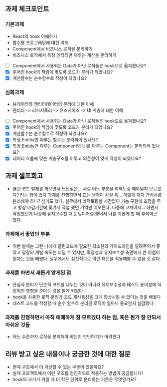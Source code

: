 ## 과제 체크포인트

### 기본과제

- React의 hook 이해하기
- 함수형 프로그래밍에 대한 이해
- Component에서 비즈니스 로직을 분리하기
- 비즈니스 로직에서 특정 엔티티만 다루는 계산을 분리하기

- [ ] Component에서 사용되는 Data가 아닌 로직들은 hook으로 옮겨졌나요?
- [x] 주어진 hook의 책임에 맞도록 코드가 분리가 되었나요?
- [x] 계산함수는 순수함수로 작성이 되었나요?

### 심화과제

- 뷰데이터와 엔티티데이터의 분리에 대한 이해
- 엔티티 -> 리파지토리 -> 유즈케이스 -> UI 계층에 대한 이해

- [ ] Component에서 사용되는 Data가 아닌 로직들은 hook으로 옮겨졌나요?
- [x] 주어진 hook의 책임에 맞도록 코드가 분리가 되었나요?
- [x] 계산함수는 순수함수로 작성이 되었나요?
- [x] 특정 Entitiy만 다루는 함수는 분리되어 있나요?
- [x] 특정 Entitiy만 다루는 Component와 UI를 다루는 Component는 분리되어 있나요?
- [x] 데이터 흐름에 맞는 계층구조를 이루고 의존성이 맞게 작성이 되었나요?

## 과제 셀프회고

<!-- 과제에 대한 회고를 작성해주세요 -->

- 클린 코드 발제를 해보면서 느낀점은... 사실 어느 부분을 리팩토링 해야될지 모르겠다? 라는 점이 컸다
  과제를 진행하면서 드는 생각이 사실 음... 이렇게 까지 관심사를 분리해야 하나? 싶기도 했다. 실무에서
  리팩토링할 시간없이 기능 구현에 초점을 두고 항상 마감기간에 쫓겨서 작업 했던 기억만 떠오른다.
  나중에 고쳐야지... 하면서 작업했던게 나중에 유지보수할 때 눈덩이처럼 불어서 나를 괴롭게 할 때 후회하곤 했다

### 과제에서 좋았던 부분

- 이번 발제는 그런 나에게 클린코드에 필요한 최소한의 가이드라인을 알려주어서 좋았고
  당장의 개발 속도는 더딜 수 있지만, 확장성과 유지보수성 측면에서 큰 이점이 있다는 것을 배웠다.
  실무에서도 점진적으로 이런 패턴을 적용해볼 수 있을 것 같다.

### 과제를 하면서 새롭게 알게된 점

- 관심사 분리가 단순히 코드를 나누는 것이 아니라 유지보수성과 테스트 용이성에 직접적인 영향을 준다는 것을 알게 되었다
- hook을 사용한 로직 분리가 코드 재사용성을 크게 향상시킬 수 있다는 것을 배웠다
- 테스트 코드를 작성할 때 순수 함수로 분리된 로직이 얼마나 중요한지 실감했다

### 과제를 진행하면서 아직 애매하게 잘 모르겠다 하는 점, 혹은 뭔가 잘 안되서 아쉬운 것들

- 어느 수준까지 로직을 분리해야 하는지 판단하기가 어려웠다

## 리뷰 받고 싶은 내용이나 궁금한 것에 대한 질문

- 현재 구조에서 더 개선할 수 있는 부분이 있을까요?
- 실제 프로젝트에서 이런 구조를 점진적으로 적용하는 방법이 궁금합니다!
- hook의 크기가 커질 때 더 작은 단위로 분리하는 기준은 무엇인가요?

<!--
피드백 받고 싶은 내용을 구체적으로 남겨주세요
모호한 요청은 피드백을 남기기 어렵습니다.

참고링크: https://chatgpt.com/share/675b6129-515c-8001-ba72-39d0fa4c7b62

모호한 요청의 예시)
- 코드 스타일에 대한 피드백 부탁드립니다.
- 코드 구조에 대한 피드백 부탁드립니다.
- 개념적인 오류에 대한 피드백 부탁드립니다.
- 추가 구현이 필요한 부분에 대한 피드백 부탁드립니다.

구체적인 요청의 예시)
- 현재 함수와 변수명을 보면 직관성이 떨어지는 것 같습니다. 함수와 변수를 더 명확하게 이름 지을 수 있는 방법에 대해 조언해주실 수 있나요?
- 현재 파일 단위로 코드가 분리되어 있지만, 모듈화나 계층화가 부족한 것 같습니다. 어떤 기준으로 클래스를 분리하거나 모듈화를 진행하면 유지보수에 도움이 될까요?
- MVC 패턴을 따르려고 했는데, 제가 구현한 구조가 MVC 원칙에 맞게 잘 구성되었는지 검토해주시고, 보완할 부분을 제안해주실 수 있을까요?
- 컴포넌트 간의 의존성이 높아져서 테스트하기 어려운 상황입니다. 의존성을 낮추고 테스트 가능성을 높이는 구조 개선 방안이 있을까요?
-->
